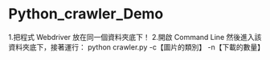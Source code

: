 # Python_crawler_Demo
1.把程式 Webdriver 放在同一個資料夾底下！
2.開啟 Command Line 然後進入該資料夾底下，接著運行：
python crawler.py -c【圖片的類別】 -n【下載的數量】

